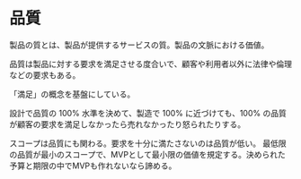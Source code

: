 # 品質

製品の質とは、製品が提供するサービスの質。製品の文脈における価値。

品質は製品に対する要求を満足させる度合いで、顧客や利用者以外に法律や倫理などの要求もある。

「満足」の概念を基盤にしている。

設計で品質の 100% 水準を決めて、製造で 100% に近づけても、100% の品質が顧客の要求を満足しなかったら売れなかったり怒られたりする。

スコープは品質にも関わる。要求を十分に満たさないのは品質が低い。
最低限の品質が最小のスコープで、MVPとして最小限の価値を規定する。決められた予算と期限の中でMVPも作れないなら諦める。

